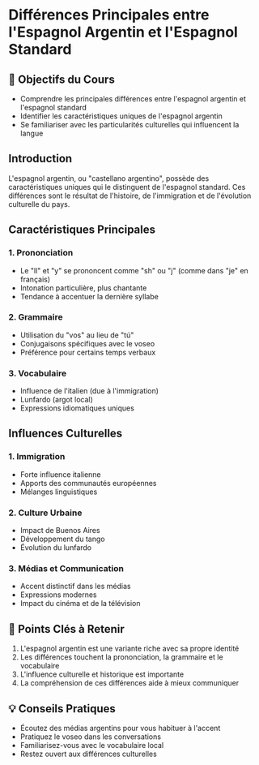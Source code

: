 # Différences Principales entre l'Espagnol Argentin et l'Espagnol Standard

## 🎯 Objectifs du Cours
- Comprendre les principales différences entre l'espagnol argentin et l'espagnol standard
- Identifier les caractéristiques uniques de l'espagnol argentin
- Se familiariser avec les particularités culturelles qui influencent la langue

## Introduction
L'espagnol argentin, ou "castellano argentino", possède des caractéristiques uniques qui le distinguent de l'espagnol standard. Ces différences sont le résultat de l'histoire, de l'immigration et de l'évolution culturelle du pays.

## Caractéristiques Principales

### 1. Prononciation
- Le "ll" et "y" se prononcent comme "sh" ou "j" (comme dans "je" en français)
- Intonation particulière, plus chantante
- Tendance à accentuer la dernière syllabe

### 2. Grammaire
- Utilisation du "vos" au lieu de "tú"
- Conjugaisons spécifiques avec le voseo
- Préférence pour certains temps verbaux

### 3. Vocabulaire
- Influence de l'italien (due à l'immigration)
- Lunfardo (argot local)
- Expressions idiomatiques uniques

## Influences Culturelles

### 1. Immigration
- Forte influence italienne
- Apports des communautés européennes
- Mélanges linguistiques

### 2. Culture Urbaine
- Impact de Buenos Aires
- Développement du tango
- Évolution du lunfardo

### 3. Médias et Communication
- Accent distinctif dans les médias
- Expressions modernes
- Impact du cinéma et de la télévision

## 📝 Points Clés à Retenir
1. L'espagnol argentin est une variante riche avec sa propre identité
2. Les différences touchent la prononciation, la grammaire et le vocabulaire
3. L'influence culturelle et historique est importante
4. La compréhension de ces différences aide à mieux communiquer

## 💡 Conseils Pratiques
- Écoutez des médias argentins pour vous habituer à l'accent
- Pratiquez le voseo dans les conversations
- Familiarisez-vous avec le vocabulaire local
- Restez ouvert aux différences culturelles
